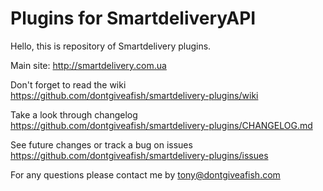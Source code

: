 # Plugins for SmartdeliveryAPI

Hello, this is repository of Smartdelivery plugins.

Main site: http://smartdelivery.com.ua

Don't forget to read the wiki https://github.com/dontgiveafish/smartdelivery-plugins/wiki

Take a look through changelog https://github.com/dontgiveafish/smartdelivery-plugins/CHANGELOG.md

See future changes or track a bug on issues https://github.com/dontgiveafish/smartdelivery-plugins/issues

For any questions please contact me by tony@dontgiveafish.com
